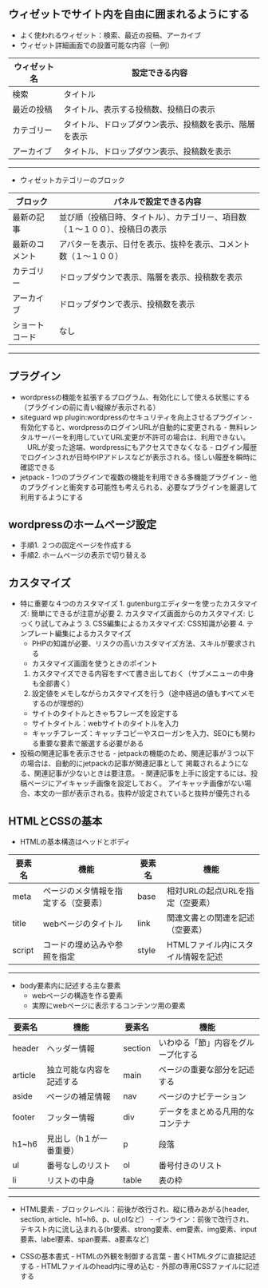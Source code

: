 ﻿## ウィゼットでサイト内を自由に囲まれるようにする
   - よく使われるウィゼット：検索、最近の投稿、アーカイブ
   - ウィゼット詳細画面での設置可能な内容（一例）
   
| ウィゼット名 | 設定できる内容 |
|---|---|
| 検索 | タイトル |
| 最近の投稿 | タイトル、表示する投稿数、投稿日の表示 |
| カテゴリー | タイトル、ドロップダウン表示、投稿数を表示、階層を表示 |
| アーカイブ | タイトル、ドロップダウン表示、投稿数を表示 |

---

   - ウィゼットカテゴリーのブロック
   
| ブロック | パネルで設定できる内容 |
|---|---|
| 最新の記事 | 並び順（投稿日時、タイトル）、カテゴリー、項目数（１～１００）、投稿日の表示 |
| 最新のコメント | アバターを表示、日付を表示、抜枠を表示、コメント数（１～１００） |
| カテゴリー | ドロップダウンで表示、階層を表示、投稿数を表示 |
| アーカイブ | ドロップダウンで表示、投稿数を表示 |
| ショートコード | なし |

---

## プラグイン
   - wordpressの機能を拡張するプログラム、有効化にして使える状態にする（プラグインの前に青い縦線が表示される）
   - siteguard wp plugin:wordpressのセキュリティを向上させるプラグイン
	- 有効化すると、wordpressのログインURLが自動的に変更される
	- 無料レンタルサーバーを利用していてURL変更が不許可の場合は、利用できない。
	　URLが変った途端、wordpressにもアクセスできなくなる
	- ログイン履歴でログインされが日時やIPアドレスなどが表示される。怪しい履歴を瞬時に確認できる
   - jetpack
	- 1つのプラグインで複数の機能を利用できる多機能プラグイン
	- 他のプラグインと衝突する可能性も考えられる、必要なプラグインを厳選して利用するようにする

## wordpressのホームページ設定
   - 手順1. ２つの固定ページを作成する
   - 手順2. ホームページの表示で切り替える　

## カスタマイズ
   - 特に重要な４つのカスタマイズ
	1. gutenburgエディターを使ったカスタマイズ: 簡単にできるが注意が必要
	2. カスタマイズ画面からのカスタマイズ: じっくり試してみよう
	3. CSS編集によるカスタマイズ: CSS知識が必要
	4. テンプレート編集によるカスタマイズ
 	   - PHPの知識が必要、リスクの高いカスタマイズ方法、スキルが要求される
	   - カスタマイズ画面を使うときのポイント
		1. カスタマイズできる内容をすべて書き出しておく（サブメニューの中身も全部書く）
		2. 設定値をメモしながらカスタマイズを行う（途中経過の値もすべてメモするのが理想的）
	   - サイトのタイトルときゃちフレーズを設定する
		- サイトタイトル：webサイトのタイトルを入力
		- キャッチフレーズ：キャッチコピーやスローガンを入力、SEOにも関わる重要な要素で厳選する必要がある
   - 投稿の関連記事を表示させる
	- jetpackの機能のため、関連記事が３つ以下の場合は、自動的にjetpackの記事が関連記事として
	  掲載されるようになる、関連記事が少ないときは要注意。
	- 関連記事を上手に設定するには、投稿ページにアイキャッチ画像を設定しておく。
	  アイキャッチ画像がない場合、本文の一部が表示される。抜粋が設定されていると抜粋が優先される

## HTMLとCSSの基本
   - HTMLの基本構造はヘッドとボディ
   
| 要素名 | 機能 | 要素名 | 機能 |
|---|---|---|---|
| meta | ページのメタ情報を指定する（空要素） | base | 相対URLの起点URLを指定（空要素） |
| title | webページのタイトル | link | 関連文書との関連を記述（空要素） |
| script | コードの埋め込みや参照を指定 | style | HTMLファイル内にスタイル情報を記述 |

---

   - body要素内に記述する主な要素
      - webページの構造を作る要素
      - 実際にwebページに表示するコンテンツ用の要素
      
| 要素名 | 機能 | 要素名 | 機能 |
|---|---|---|---|
| header | ヘッダー情報 | section | いわゆる「節」内容をグループ化する |
| article | 独立可能な内容を記述する | main | ページの重要な部分を記述する |
| aside | ページの補足情報 | nav | ページのナビテーション |
| footer | フッター情報 | div | データをまとめる凡用的なコンテナ |
| h1~h6 | 見出し（h１が一番重要） | p | 段落 |
| ul | 番号なしのリスト | ol | 番号付きのリスト |
| li | リストの中身 | table | 表の枠 |

---

   - HTML要素
	- ブロックレベル：前後が改行され、縦に積みあがる(header, section, article、h1~h6、p、ul,olなど）
	- インライン：前後で改行され、テキスト内に流し込まれる(br要素、strong要素、em要素、img要素、input要素、label要素、span要素、a要素など)
	
   - CSSの基本書式
	- HTMLの外観を制御する言葉
	- 書くHTMLタグに直接記述する
	- HTMLファイルのhead内に埋め込む
	- 外部の専用CSSファイルに記述する	





